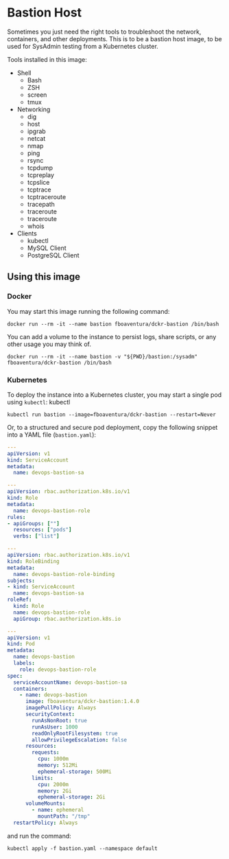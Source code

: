 # Bastion Host

Sometimes you just need the right tools to troubleshoot the network, containers, and other deployments.
This is to be a bastion host image, to be used for SysAdmin testing from a Kubernetes cluster.

Tools installed in this image:

* Shell
  * Bash
  * ZSH
  * screen
  * tmux
* Networking
  * dig
  * host
  * ipgrab
  * netcat
  * nmap
  * ping
  * rsync
  * tcpdump
  * tcpreplay
  * tcpslice
  * tcptrace
  * tcptraceroute
  * tracepath
  * traceroute
  * traceroute
  * whois
* Clients
  * kubectl
  * MySQL Client
  * PostgreSQL Client

## Using this image

### Docker

You may start this image running the following command:

```shell
docker run --rm -it --name bastion fboaventura/dckr-bastion /bin/bash 
```

You can add a volume to the instance to persist logs, share scripts, or any other usage you may think of.

```shell
docker run --rm -it --name bastion -v "${PWD}/bastion:/sysadm" fboaventura/dckr-bastion /bin/bash 
```

### Kubernetes

To deploy the instance into a Kubernetes cluster, you may start a single pod using `kubectl`:
kubectl 

```shell
kubectl run bastion --image=fboaventura/dckr-bastion --restart=Never
```

Or, to a structured and secure pod deployment, copy the following snippet into a YAML file (`bastion.yaml`):

```yaml
---
apiVersion: v1
kind: ServiceAccount
metadata:
  name: devops-bastion-sa

---
apiVersion: rbac.authorization.k8s.io/v1
kind: Role
metadata:
  name: devops-bastion-role
rules:
- apiGroups: [""]
  resources: ["pods"]
  verbs: ["list"]

---
apiVersion: rbac.authorization.k8s.io/v1
kind: RoleBinding
metadata:
  name: devops-bastion-role-binding
subjects:
- kind: ServiceAccount
  name: devops-bastion-sa
roleRef:
  kind: Role
  name: devops-bastion-role
  apiGroup: rbac.authorization.k8s.io

---
apiVersion: v1
kind: Pod
metadata:
  name: devops-bastion
  labels:
    role: devops-bastion-role
spec:
  serviceAccountName: devops-bastion-sa
  containers:
    - name: devops-bastion
      image: fboaventura/dckr-bastion:1.4.0
      imagePullPolicy: Always
      securityContext:
        runAsNonRoot: true
        runAsUser: 1000
        readOnlyRootFilesystem: true
        allowPrivilegeEscalation: false
      resources:
        requests:
          cpu: 1000m
          memory: 512Mi
          ephemeral-storage: 500Mi
        limits:
          cpu: 2000m
          memory: 2Gi
          ephemeral-storage: 2Gi
      volumeMounts:
        - name: ephemeral
          mountPath: "/tmp"
  restartPolicy: Always

```

and run the command:

```shell
kubectl apply -f bastion.yaml --namespace default
```

